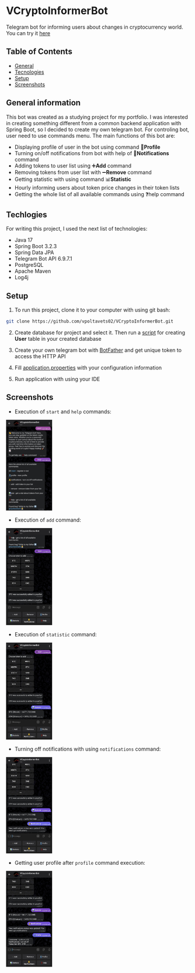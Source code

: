 # VCryptoInformerBot

Telegram bot for informing users about changes in cryptocurrency world. You can try it [here](https://t.me/vcryptoinformerbot)

## Table of Contents
* [General](#general-information)
* [Tecnologies](#techlogies)
* [Setup](#setup)
* [Screenshots](#screenshots)

## General information
This bot was created as a studying project for my portfolio. I was interested in creating something different from a common backend application with Spring Boot, so I decided to create my own telegram bot. For controling bot, user need to use commands menu. The main functions of this bot are:
* Displaying profile of user in the bot using command 👤<b>Profile</b>
* Turning on/off notifications from bot with help of 🔔<b>Notifications</b> command
* Adding tokens to user list using ➕<b>Add</b> command
* Removing tokens from user list with ➖<b>Remove</b> command
* Getting statistic with using command 📊<b>Statistic</b>
* Hourly informing users about token price changes in their token lists
* Getting the whole list of all available commands using ❓help command

## Techlogies
For writing this project, I used the next list of technologies:
* Java 17
* Spring Boot 3.2.3
* Spring Data JPA
* Telegram Bot API 6.9.7.1
* PostgreSQL
* Apache Maven
* Log4j

## Setup
1. To run this project, clone it to your computer with using git bash:
```bash
git clone https://github.com/vpoltavets02/VCryptoInformerBot.git
```
2. Create database for project and select it. Then run a [script](https://github.com/vpoltavets02/VCryptoInformerBot/blob/master/src/main/resources/schema.sql) for creating <b>User</b> table in your created database

3. Create your own telegram bot with [BotFather](https://t.me/botfather) and get unique token to access the HTTP API

4. Fill [application.properties](https://github.com/vpoltavets02/VCryptoInformerBot/blob/master/src/main/resources/application.properties) with your configuration information

5. Run application with using your IDE

## Screenshots
* Execution of `start` and `help` commands:

<img src="https://github.com/vpoltavets02/VCryptoInformerBot/blob/master/screenshots/1.jpg" target="_blank" width="25%" heigth="25%"/>

* Execution of `add` command:

<img src="https://github.com/vpoltavets02/VCryptoInformerBot/blob/master/screenshots/2.jpg" target="_blank" width="25%" heigth="25%"/>

* Execution of `statistic` command:

<img src="https://github.com/vpoltavets02/VCryptoInformerBot/blob/master/screenshots/3.jpg" target="_blank" width="25%" heigth="25%"/>

* Turning off notifications with using `notifications` command:

<img src="https://github.com/vpoltavets02/VCryptoInformerBot/blob/master/screenshots/4.jpg" target="_blank" width="25%" heigth="25%"/>

* Getting user profile after `profile` command execution:

<img src="https://github.com/vpoltavets02/VCryptoInformerBot/blob/master/screenshots/5.jpg" target="_blank" width="25%" heigth="25%"/>
